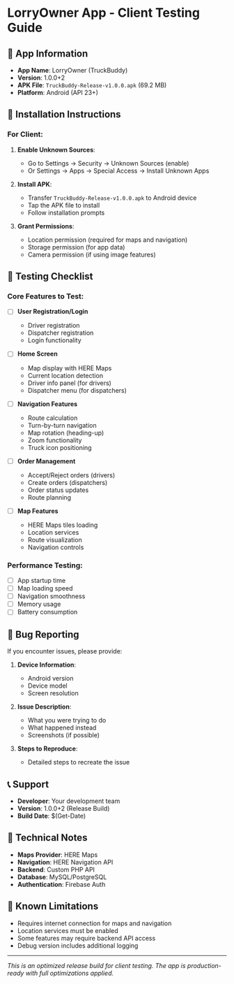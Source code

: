 # LorryOwner App - Client Testing Guide

## 📱 App Information
- **App Name**: LorryOwner (TruckBuddy)
- **Version**: 1.0.0+2
- **APK File**: `TruckBuddy-Release-v1.0.0.apk` (69.2 MB)
- **Platform**: Android (API 23+)

## 🚀 Installation Instructions

### For Client:
1. **Enable Unknown Sources**:
   - Go to Settings → Security → Unknown Sources (enable)
   - Or Settings → Apps → Special Access → Install Unknown Apps

2. **Install APK**:
   - Transfer `TruckBuddy-Release-v1.0.0.apk` to Android device
   - Tap the APK file to install
   - Follow installation prompts

3. **Grant Permissions**:
   - Location permission (required for maps and navigation)
   - Storage permission (for app data)
   - Camera permission (if using image features)

## 🧪 Testing Checklist

### Core Features to Test:
- [ ] **User Registration/Login**
  - Driver registration
  - Dispatcher registration
  - Login functionality

- [ ] **Home Screen**
  - Map display with HERE Maps
  - Current location detection
  - Driver info panel (for drivers)
  - Dispatcher menu (for dispatchers)

- [ ] **Navigation Features**
  - Route calculation
  - Turn-by-turn navigation
  - Map rotation (heading-up)
  - Zoom functionality
  - Truck icon positioning

- [ ] **Order Management**
  - Accept/Reject orders (drivers)
  - Create orders (dispatchers)
  - Order status updates
  - Route planning

- [ ] **Map Features**
  - HERE Maps tiles loading
  - Location services
  - Route visualization
  - Navigation controls

### Performance Testing:
- [ ] App startup time
- [ ] Map loading speed
- [ ] Navigation smoothness
- [ ] Memory usage
- [ ] Battery consumption

## 🐛 Bug Reporting

If you encounter issues, please provide:
1. **Device Information**:
   - Android version
   - Device model
   - Screen resolution

2. **Issue Description**:
   - What you were trying to do
   - What happened instead
   - Screenshots (if possible)

3. **Steps to Reproduce**:
   - Detailed steps to recreate the issue

## 📞 Support
- **Developer**: Your development team
- **Version**: 1.0.0+2 (Release Build)
- **Build Date**: $(Get-Date)

## 🔧 Technical Notes
- **Maps Provider**: HERE Maps
- **Navigation**: HERE Navigation API
- **Backend**: Custom PHP API
- **Database**: MySQL/PostgreSQL
- **Authentication**: Firebase Auth

## 📝 Known Limitations
- Requires internet connection for maps and navigation
- Location services must be enabled
- Some features may require backend API access
- Debug version includes additional logging

---
*This is an optimized release build for client testing. The app is production-ready with full optimizations applied.*
